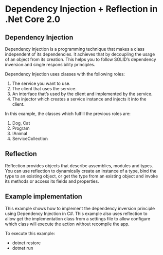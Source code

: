 # Dependency Injection + Reflection in .Net Core 2.0

## Dependency Injection 
Dependency injection is a programming technique that makes a class independent of its dependencies. It achieves that by decoupling the usage of an object from its creation. This helps you to follow SOLID’s dependency inversion and single responsibility principles.

Dependency Injection uses classes with the following roles:
1. The service you want to use.
2. The client that uses the service.
3. An interface that’s used by the client and implemented by the service.
4. The injector which creates a service instance and injects it into the client.

In this example, the classes which fulfill the previous roles are:
1. Dog, Cat
2. Program
3. IAnimal
4. ServiceCollection

## Reflection

Reflection provides objects that describe assemblies, modules and types. You can use reflection to dynamically create an instance of a type, bind the type to an existing object, or get the type from an existing object and invoke its methods or access its fields and properties.

## Example implementation

This example shows how to implement the dependency inversion principle using Dependency Injection in C#. This example also uses reflection to allow get the implementation class from a settings file to allow configure which class will execute the action without recompile the app.

To execute this example:
- dotnet restore
- dotnet run
